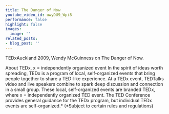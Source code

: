 ```yaml
---
title: The Danger of Now
youtube_video_id: uwyDU9_Wpi8
performance: false
highlight: false
images:
  image: ''
related_posts:
- blog_post: ''
---
```


TEDxAuckland 2009, Wendy McGuinness on The Danger of Now.

About TEDx, x = independently organized event
In the spirit of ideas worth spreading, TEDx is a program of local, self-organized events that bring people together to share a TED-like experience. At a TEDx event, TEDTalks video and live speakers combine to spark deep discussion and connection in a small group. These local, self-organized events are branded TEDx, where x = independently organized TED event. The TED Conference provides general guidance for the TEDx program, but individual TEDx events are self-organized.* (*Subject to certain rules and regulations)
